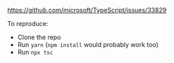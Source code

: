 https://github.com/microsoft/TypeScript/issues/33829

To reproduce:

* Clone the repo
* Run `yarn` (`npm install` would probably work too)
* Run `npx tsc`
